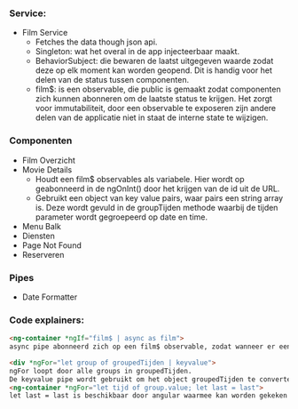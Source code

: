 
### Service:
- Film Service
	- Fetches the data though json api.
	- Singleton: wat het overal in de app injecteerbaar maakt.
	- BehaviorSubject: die bewaren de laatst uitgegeven waarde zodat deze op elk moment kan worden geopend. Dit is handig voor het delen van de status tussen componenten.
	- film$: is een observable, die public is gemaakt zodat componenten zich kunnen abonneren om de laatste status te krijgen. Het zorgt voor immutabiliteit, door een observable te exposeren zijn andere delen van de applicatie niet in staat de interne state te wijzigen.

### Componenten
- Film Overzicht
- Movie Details
	- Houdt een film$ observables als variabele. Hier wordt op geabonneerd in de ngOnInt() door het krijgen van de id uit de URL. 
	- Gebruikt een object van key value pairs, waar pairs een string array is. Deze wordt gevuld in de groupTijden methode waarbij de tijden parameter wordt gegroepeerd op date en time. 
- Menu Balk
- Diensten
- Page Not Found
- Reserveren

### Pipes
- Date Formatter



### Code explainers:
```html
<ng-container *ngIf="film$ | async as film">
async pipe abonneerd zich op een film$ observable, zodat wanneer er een nieuwe waarde wordt gepusht deze automatisch wordt geupdate. De 'as film' maakt een template variable.
```

```html
<div *ngFor="let group of groupedTijden | keyvalue">
ngFor loopt door alle groups in groupedTijden.
De keyvalue pipe wordt gebruikt om het object groupedTijden te converteren naar een array van key value pairs.
<ng-container *ngFor="let tijd of group.value; let last = last">
let last = last is beschikbaar door angular waarmee kan worden gekeken of de loop op de laatste item zit in de array.
```